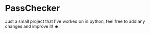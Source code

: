 # PassChecker
Just a small project that I've worked on in python, feel free to add any changes and improve it! ☻
